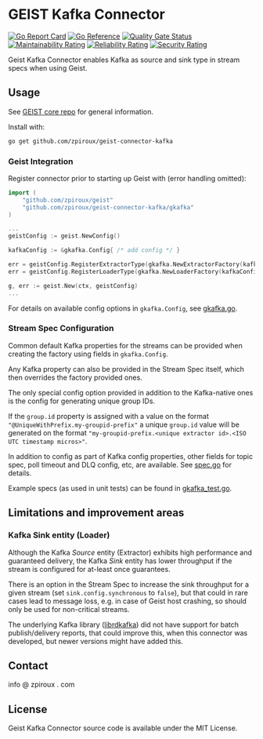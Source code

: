 # GEIST Kafka Connector
<div>

[![Go Report Card](https://goreportcard.com/badge/github.com/zpiroux/geist-connector-kafka)](https://goreportcard.com/report/github.com/zpiroux/geist-connector-kafka)
[![Go Reference](https://pkg.go.dev/badge/github.com/zpiroux/geist-connector-kafka.svg)](https://pkg.go.dev/github.com/zpiroux/geist-connector-kafka)
[![Quality Gate Status](https://sonarcloud.io/api/project_badges/measure?project=zpiroux_geist-connector-kafka&metric=alert_status)](https://sonarcloud.io/summary/new_code?id=zpiroux_geist-connector-kafka)
[![Maintainability Rating](https://sonarcloud.io/api/project_badges/measure?project=zpiroux_geist-connector-kafka&metric=sqale_rating)](https://sonarcloud.io/summary/new_code?id=zpiroux_geist-connector-kafka)
[![Reliability Rating](https://sonarcloud.io/api/project_badges/measure?project=zpiroux_geist-connector-kafka&metric=reliability_rating)](https://sonarcloud.io/summary/new_code?id=zpiroux_geist-connector-kafka)
[![Security Rating](https://sonarcloud.io/api/project_badges/measure?project=zpiroux_geist-connector-kafka&metric=security_rating)](https://sonarcloud.io/summary/new_code?id=zpiroux_geist-connector-kafka)

</div>

Geist Kafka Connector enables Kafka as source and sink type in stream specs when using Geist.
## Usage
See [GEIST core repo](https://github.com/zpiroux/geist) for general information.

Install with:
```sh
go get github.com/zpiroux/geist-connector-kafka
```

### Geist Integration

Register connector prior to starting up Geist with (error handling omitted):
```go
import (
	"github.com/zpiroux/geist"
	"github.com/zpiroux/geist-connector-kafka/gkafka"
)

...
geistConfig := geist.NewConfig()

kafkaConfig := &gkafka.Config{ /* add config */ }

err = geistConfig.RegisterExtractorType(gkafka.NewExtractorFactory(kafkaConfig))
err = geistConfig.RegisterLoaderType(gkafka.NewLoaderFactory(kafkaConfig))

g, err := geist.New(ctx, geistConfig)
...
```

For details on available config options in `gkafka.Config`, see [gkafka.go](gkafka/gkafka.go#L52).

### Stream Spec Configuration

Common default Kafka properties for the streams can be provided when creating the factory using fields in `gkafka.Config`.

Any Kafka property can also be provided in the Stream Spec itself, which then overrides the factory provided ones.

The only special config option provided in addition to the Kafka-native ones is the config for generating unique group IDs.

If the `group.id` property is assigned with a value on the format `"@UniqueWithPrefix.my-groupid-prefix"` a unique `group.id` value will be generated on the format `"my-groupid-prefix.<unique extractor id>.<ISO UTC timestamp micros>"`.

In addition to config as part of Kafka config properties, other fields for topic spec, poll timeout and DLQ config, etc, are available. See [spec.go](gkafka/spec/spec.go#L19) for details.

Example specs (as used in unit tests) can be found in [gkafka_test.go](gkafka/gkafka_test.go#L366).

## Limitations and improvement areas

### Kafka Sink entity (Loader)
Although the Kafka _Source_ entity (Extractor) exhibits high performance and guaranteed delivery, the Kafka _Sink_ entity has lower throughput if the stream is configured for at-least once guarantees. 

There is an option in the Stream Spec to increase the sink throughput for a given stream (set `sink.config.synchronous` to `false`), but that could in rare cases lead to message loss, e.g. in case of Geist host crashing, so should only be used for non-critical streams.

The underlying Kafka library ([librdkafka](https://github.com/edenhill/librdkafka)) did not have support for batch publish/delivery reports, that could improve this, when this connector was developed, but newer versions might have added this.


## Contact
info @ zpiroux . com

## License
Geist Kafka Connector source code is available under the MIT License.
